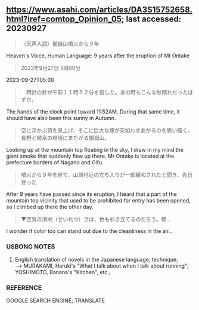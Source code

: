 ## https://www.asahi.com/articles/DA3S15752658.html?iref=comtop_Opinion_05; last accessed: 20230927

> （天声人語）御嶽山噴火から９年

Heaven's Voice, Human Language: 9 years after the eruption of Mt Ontake

> 2023年9月27日 5時00分

2023-09-27T05:00

>　時計の針が午前１１時５２分を指した。あの時もこんな秋晴れだったはずだ。

The hands of the clock point toward 11:52AM. During that same time, it should have also been this sunny in Autumn.

> 空に浮かぶ頂を見上げ、そこに巨大な煙が突如わきあがるのを思い描く。長野と岐阜の県境にまたがる御嶽山。

Looking up at the mountain top floating in the sky, I draw in my mind the giant smoke that suddenly flew up there. Mr Ontake is located at the prefecture borders of Nagano and Gifu. 

> 噴火から９年を経て、山頂付近の立ち入りが一部緩和されたと聞き、先日登った

After 9 years have passed since its eruption, I heard that a part of the mountain top vicinity that used to be prohibited for entry has been opened, so I climbed up there the other day.

> ▼空気の清冽（せいれつ）さは、色も引き立てるのだろう。標…

I wonder if color too can stand out due to the cleanliness in the air... 

### USBONG NOTES

1) English translation of novels in the Japanese language; technique;<br/> 
--> MURAKAMI, Haruki's "What I talk about when I talk about running"; YOSHIMOTO, Banana's "Kitchen", etc.;

### REFERENCE

GOOGLE SEARCH ENGINE; TRANSLATE

